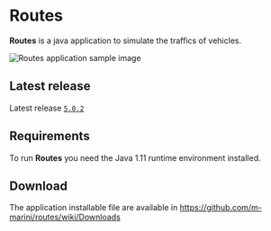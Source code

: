 # Routes

**Routes** is a java application to simulate the traffics of vehicles.

![Routes application sample image](https://raw.github.com/m-marini/routes/master/images/routes-sample.png)

## Latest release

Latest release [`5.0.2`](https://github.com/m-marini/routes/tree/routes-5.0.2)

## Requirements

To run **Routes** you need the Java 1.11 runtime environment installed.

## Download

The application installable file are available in https://github.com/m-marini/routes/wiki/Downloads
